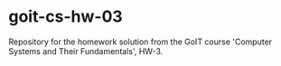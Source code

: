 # goit-cs-hw-03
Repository for the homework solution from the GoIT course 'Computer Systems and Their Fundamentals', HW-3.
